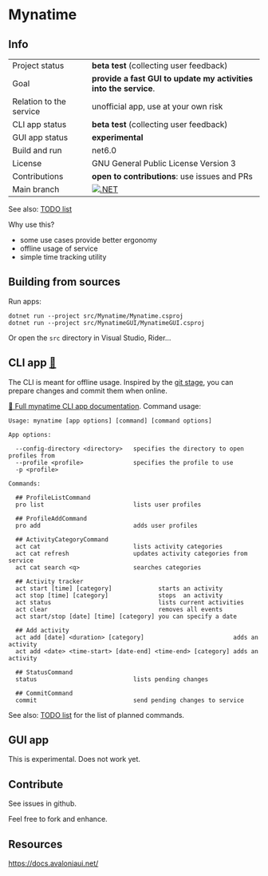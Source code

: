 
Mynatime
====================

Info
-------------

|||
|--|--|
| Project status          | **beta test** (collecting user feedback)                          |
| Goal                    | **provide a fast GUI to update my activities into the service**.  |
| Relation to the service | unofficial app, use at your own risk                              |
| CLI app status          | **beta test** (collecting user feedback)                          |
| GUI app status          | **experimental**                                                  |
| Build and run           | net6.0                                                            |
| License                 | GNU General Public License Version 3                              |
| Contributions           | **open to contributions**: use issues and PRs                     |
| Main branch             | [![.NET](https://github.com/sandrock/mynatime/actions/workflows/dotnet.yml/badge.svg)](https://github.com/sandrock/mynatime/actions/workflows/dotnet.yml) |

See also: [TODO list](TODO.md)

Why use this?

- some use cases provide better ergonomy
- offline usage of service
- simple time tracking utility


Building from sources
-------------

Run apps:

```
dotnet run --project src/Mynatime/Mynatime.csproj
dotnet run --project src/MynatimeGUI/MynatimeGUI.csproj
```

Or open the `src` directory in Visual Studio, Rider...


CLI app [📖](help/AppCLI.0Index.en.md)
-------------

The CLI is meant for offline usage. Inspired by the [git stage](https://git-scm.com/book/en/v2/Git-Basics-Recording-Changes-to-the-Repository), you can prepare changes and commit them when online. 

[📖 Full mynatime CLI app documentation](help/AppCLI.0Index.en.md). Command usage:

```
Usage: mynatime [app options] [command] [command options]

App options:

  --config-directory <directory>   specifies the directory to open profiles from
  --profile <profile>              specifies the profile to use
  -p <profile>

Commands:

  ## ProfileListCommand
  pro list                         lists user profiles

  ## ProfileAddCommand
  pro add                          adds user profiles

  ## ActivityCategoryCommand
  act cat                          lists activity categories
  act cat refresh                  updates activity categories from service
  act cat search <q>               searches categories

  ## Activity tracker
  act start [time] [category]             starts an activity
  act stop [time] [category]              stops  an activity
  act status                              lists current activities
  act clear                               removes all events
  act start/stop [date] [time] [category] you can specify a date

  ## Add activity
  act add [date] <duration> [category]                         adds an activity
  act add <date> <time-start> [date-end] <time-end> [category] adds an activity

  ## StatusCommand
  status                           lists pending changes

  ## CommitCommand
  commit                           send pending changes to service
```

See also: [TODO list](TODO.md) for the list of planned commands. 


GUI app
-------------

This is experimental. Does not work yet. 


Contribute
-------------

See issues in github.

Feel free to fork and enhance.


Resources
-------------

https://docs.avaloniaui.net/  


